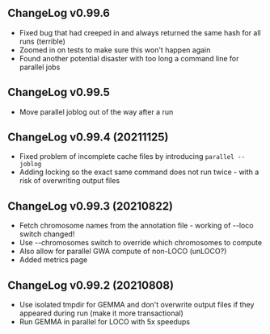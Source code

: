 ## ChangeLog v0.99.6

* Fixed bug that had creeped in and always returned the same hash for all runs (terrible)
* Zoomed in on tests to make sure this won't happen again
* Found another potential disaster with too long a command line for parallel jobs

## ChangeLog v0.99.5

* Move parallel joblog out of the way after a run

## ChangeLog v0.99.4 (20211125)

* Fixed problem of incomplete cache files by introducing `parallel --joblog`
* Adding locking so the exact same command does not run twice - with a risk of overwriting output files

## ChangeLog v0.99.3 (20210822)

* Fetch chromosome names from the annotation file - working of --loco switch changed!
* Use --chromosomes switch to override which chromosomes to compute
* Also allow for parallel GWA compute of non-LOCO (unLOCO?)
* Added metrics page

## ChangeLog v0.99.2 (20210808)

* Use isolated tmpdir for GEMMA and don't overwrite output files if
  they appeared during run (make it more transactional)
* Run GEMMA in parallel for LOCO with 5x speedups
